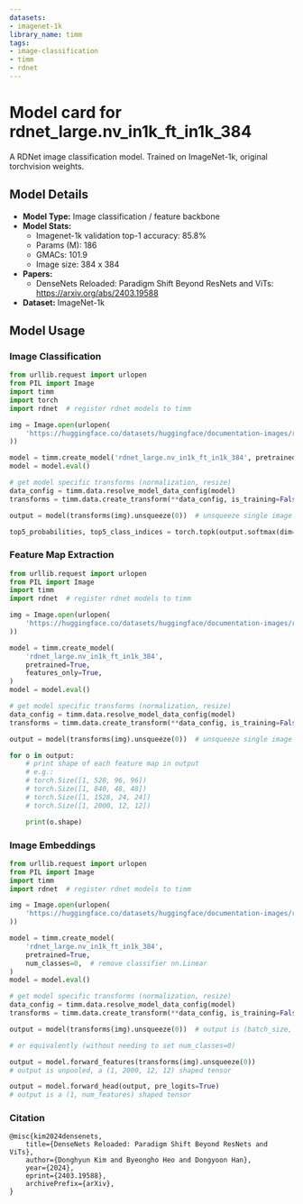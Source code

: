 ```yaml
---
datasets:
- imagenet-1k
library_name: timm
tags:
- image-classification
- timm
- rdnet
---
```

# Model card for rdnet_large.nv_in1k_ft_in1k_384

A RDNet image classification model. Trained on ImageNet-1k, original torchvision weights.

## Model Details
- **Model Type:** Image classification / feature backbone
- **Model Stats:**
  - Imagenet-1k validation top-1 accuracy: 85.8% 
  - Params (M): 186
  - GMACs: 101.9
  - Image size: 384 x 384
- **Papers:**
  - DenseNets Reloaded: Paradigm Shift Beyond ResNets and ViTs: https://arxiv.org/abs/2403.19588
- **Dataset:** ImageNet-1k

## Model Usage
### Image Classification
```python
from urllib.request import urlopen
from PIL import Image
import timm
import torch
import rdnet  # register rdnet models to timm

img = Image.open(urlopen(
    'https://huggingface.co/datasets/huggingface/documentation-images/resolve/main/beignets-task-guide.png'
))

model = timm.create_model('rdnet_large.nv_in1k_ft_in1k_384', pretrained=True)
model = model.eval()

# get model specific transforms (normalization, resize)
data_config = timm.data.resolve_model_data_config(model)
transforms = timm.data.create_transform(**data_config, is_training=False)

output = model(transforms(img).unsqueeze(0))  # unsqueeze single image into batch of 1

top5_probabilities, top5_class_indices = torch.topk(output.softmax(dim=1) * 100, k=5)
```

### Feature Map Extraction
```python
from urllib.request import urlopen
from PIL import Image
import timm
import rdnet  # register rdnet models to timm

img = Image.open(urlopen(
    'https://huggingface.co/datasets/huggingface/documentation-images/resolve/main/beignets-task-guide.png'
))

model = timm.create_model(
    'rdnet_large.nv_in1k_ft_in1k_384',
    pretrained=True,
    features_only=True,
)
model = model.eval()

# get model specific transforms (normalization, resize)
data_config = timm.data.resolve_model_data_config(model)
transforms = timm.data.create_transform(**data_config, is_training=False)

output = model(transforms(img).unsqueeze(0))  # unsqueeze single image into batch of 1

for o in output:
    # print shape of each feature map in output
    # e.g.:
    # torch.Size([1, 528, 96, 96])
    # torch.Size([1, 840, 48, 48])
    # torch.Size([1, 1528, 24, 24])
    # torch.Size([1, 2000, 12, 12])

    print(o.shape)
```

### Image Embeddings
```python
from urllib.request import urlopen
from PIL import Image
import timm
import rdnet  # register rdnet models to timm

img = Image.open(urlopen(
    'https://huggingface.co/datasets/huggingface/documentation-images/resolve/main/beignets-task-guide.png'
))

model = timm.create_model(
    'rdnet_large.nv_in1k_ft_in1k_384',
    pretrained=True,
    num_classes=0,  # remove classifier nn.Linear
)
model = model.eval()

# get model specific transforms (normalization, resize)
data_config = timm.data.resolve_model_data_config(model)
transforms = timm.data.create_transform(**data_config, is_training=False)

output = model(transforms(img).unsqueeze(0))  # output is (batch_size, num_features) shaped tensor

# or equivalently (without needing to set num_classes=0)

output = model.forward_features(transforms(img).unsqueeze(0))
# output is unpooled, a (1, 2000, 12, 12) shaped tensor

output = model.forward_head(output, pre_logits=True)
# output is a (1, num_features) shaped tensor
```

### Citation
```
@misc{kim2024densenets,
    title={DenseNets Reloaded: Paradigm Shift Beyond ResNets and ViTs}, 
    author={Donghyun Kim and Byeongho Heo and Dongyoon Han},
    year={2024},
    eprint={2403.19588},
    archivePrefix={arXiv},
}
```